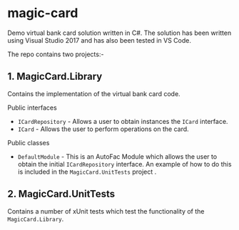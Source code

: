 magic-card
==========
Demo virtual bank card solution written in C#.   The solution has been written using Visual Studio 2017 and has also been tested in VS Code.

The repo contains two projects:-

## 1. MagicCard.Library 
Contains the implementation of the virtual bank card code. 

Public interfaces

* `ICardRepository` - Allows a user to obtain instances the `ICard` interface.
* `ICard` - Allows the user to perform operations on the card.

Public classes

* `DefaultModule` - This is an AutoFac Module which allows the user to obtain the initial `ICardRepository` interface.  An example of how to do this is included in the `MagicCard.UnitTests` project .

## 2. MagicCard.UnitTests
Contains a number of xUnit tests which test the functionality of the `MagicCard.Library`.

